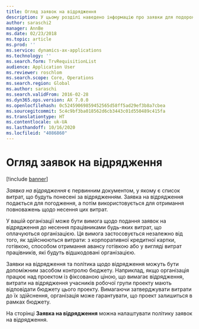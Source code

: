 ```yaml
---
title: Огляд заявок на відрядження
description: У цьому розділі наведено інформацію про заявки для подорожі. У заявці на відрядження документуються витрати, що будуть понесені за даним відрядженням.
author: saraschi2
manager: AnnBe
ms.date: 02/23/2018
ms.topic: article
ms.prod: ''
ms.service: dynamics-ax-applications
ms.technology: ''
ms.search.form: TrvRequisitionList
audience: Application User
ms.reviewer: roschlom
ms.search.scope: Core, Operations
ms.search.region: Global
ms.author: saraschi
ms.search.validFrom: 2016-02-28
ms.dyn365.ops.version: AX 7.0.0
ms.openlocfilehash: 0c52459069859452565d58ff5ad29ef3b8a7cbea
ms.sourcegitcommit: 5c4c9bf3ba018562d6cb3443c01d550489c415fa
ms.translationtype: HT
ms.contentlocale: uk-UA
ms.lasthandoff: 10/16/2020
ms.locfileid: "4086860"
---
```

# <a name="travel-requisitions-overview"></a>Огляд заявок на відрядження

[!include [banner](../includes/banner.md)]

*Заявка на відрядження* є первинним документом, у якому є список витрат, що будуть понесені за відрядженням. Заявка на відрядження подається для погодження, а потім використовується для отримання повноважень щодо несення цих витрат.

У вашій організації може бути вимога щодо подання заявок на відрядження до несення працівниками будь-яких витрат, що оплачуються організацією. Ця вимога застосовується незалежно від того, як здійснюються витрати: з корпоративної кредитної картки, готівкою, способом отримання авансу готівкою або у вигляді витрат працівників, які будуть відшкодовані організацією.

Заявки на відрядження та політика щодо відрядження можуть бути допоміжним засобом контролю бюджету. Наприклад, якщо організація працює над проектом із фіксованою ціною, що вимагає відрядження, витрати на відрядження учасників робочої групи проекту мають відповідати бюджету цього проекту. Вимагаючи затверджувати витрати до їх здійснення, організація може гарантувати, що проект залишиться в рамках бюджету.

На сторінці **Заявка на відрядження** можна налаштувати політику заявок на відрядження.
